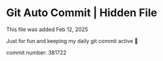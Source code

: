 # Git Auto Commit | Hidden File

This file was added Feb 12, 2025

Just for fun and keeping my daily git commit active 🤪

commit number: 381722
